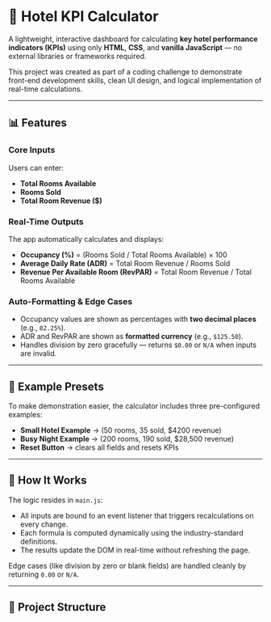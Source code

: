 # 🏨 Hotel KPI Calculator

A lightweight, interactive dashboard for calculating **key hotel performance indicators (KPIs)** using only **HTML**, **CSS**, and **vanilla JavaScript** — no external libraries or frameworks required.

This project was created as part of a coding challenge to demonstrate front-end development skills, clean UI design, and logical implementation of real-time calculations.

---

## 📊 Features

### Core Inputs
Users can enter:
- **Total Rooms Available**
- **Rooms Sold**
- **Total Room Revenue ($)**

### Real-Time Outputs
The app automatically calculates and displays:
- **Occupancy (%)** = (Rooms Sold / Total Rooms Available) × 100  
- **Average Daily Rate (ADR)** = Total Room Revenue / Rooms Sold  
- **Revenue Per Available Room (RevPAR)** = Total Room Revenue / Total Rooms Available  

### Auto-Formatting & Edge Cases
- Occupancy values are shown as percentages with **two decimal places** (e.g., `82.25%`).
- ADR and RevPAR are shown as **formatted currency** (e.g., `$125.50`).
- Handles division by zero gracefully — returns `$0.00` or `N/A` when inputs are invalid.

---

## 🧮 Example Presets

To make demonstration easier, the calculator includes three pre-configured examples:
- **Small Hotel Example** → (50 rooms, 35 sold, $4200 revenue)  
- **Busy Night Example** → (200 rooms, 190 sold, $28,500 revenue)  
- **Reset Button** → clears all fields and resets KPIs  

---

## 🧠 How It Works

The logic resides in `main.js`:
- All inputs are bound to an event listener that triggers recalculations on every change.
- Each formula is computed dynamically using the industry-standard definitions.
- The results update the DOM in real-time without refreshing the page.

Edge cases (like division by zero or blank fields) are handled cleanly by returning `0.00` or `N/A`.

---

## 🧩 Project Structure
